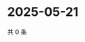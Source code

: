 # 2025-05-21

共 0 条

<!-- BEGIN ZHIHUVIDEO -->
<!-- 最后更新时间 Wed May 21 2025 01:10:19 GMT+0800 (China Standard Time) -->

<!-- END ZHIHUVIDEO -->
